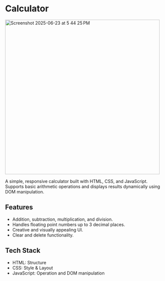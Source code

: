 # Calculator

<img width="500" alt="Screenshot 2025-06-23 at 5 44 25 PM" src="https://github.com/user-attachments/assets/4c7a0349-f454-4e4c-990f-606ba57f5ad5" />

A simple, responsive calculator built with HTML, CSS, and JavaScript. Supports basic arithmetic operations and 
displays results dynamically using DOM manipulation.

## Features

- Addition, subtraction, multiplication, and division.
- Handles floating point numbers up to 3 decimal places.
- Creative and visually appealing UI.
- Clear and delete functionality.

## Tech Stack

- HTML: Structure
- CSS: Style & Layout
- JavaScript: Operation and DOM manipulation
